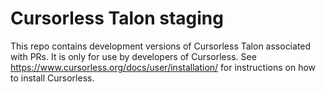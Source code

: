 # Cursorless Talon staging

This repo contains development versions of Cursorless Talon associated with PRs.  It is only for use by developers of Cursorless.  See https://www.cursorless.org/docs/user/installation/ for instructions on how to install Cursorless.
